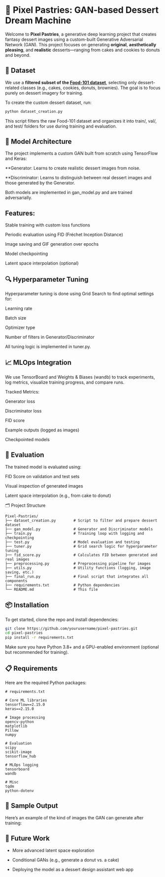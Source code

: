 # 🍰 Pixel Pastries: GAN-based Dessert Dream Machine

Welcome to **Pixel Pastries**, a generative deep learning project that creates fantasy dessert images using a custom-built Generative Adversarial Network (GAN). This project focuses on generating **original**, **aesthetically pleasing**, and **realistic** desserts—ranging from cakes and cookies to donuts and beyond.

## 📸 Dataset

We use a **filtered subset of the [Food-101 dataset](https://data.vision.ee.ethz.ch/cvl/datasets_extra/food-101/)**, selecting only dessert-related classes (e.g., cakes, cookies, donuts, brownies). The goal is to focus purely on dessert imagery for training.

To create the custom dessert dataset, run:

```bash
python dataset_creation.py
```

This script filters the raw Food-101 dataset and organizes it into train/, val/, and test/ folders for use during training and evaluation.

## 🧠 Model Architecture
The project implements a custom GAN built from scratch using TensorFlow and Keras:

**Generator: Learns to create realistic dessert images from noise.

**Discriminator: Learns to distinguish between real dessert images and those generated by the Generator.

Both models are implemented in gan_model.py and are trained adversarially.

## Features:
Stable training with custom loss functions

Periodic evaluation using FID (Fréchet Inception Distance)

Image saving and GIF generation over epochs

Model checkpointing

Latent space interpolation (optional)

## 🔍 Hyperparameter Tuning
Hyperparameter tuning is done using Grid Search to find optimal settings for:

Learning rate

Batch size

Optimizer type

Number of filters in Generator/Discriminator

All tuning logic is implemented in tuner.py.

## 📈 MLOps Integration
We use TensorBoard and Weights & Biases (wandb) to track experiments, log metrics, visualize training progress, and compare runs.

Tracked Metrics:

Generator loss

Discriminator loss

FID score

Example outputs (logged as images)

Checkpointed models

## 🧪 Evaluation
The trained model is evaluated using:

FID Score on validation and test sets

Visual inspection of generated images

Latent space interpolation (e.g., from cake to donut)

🗂️ Project Structure
```text
Pixel-Pastries/
├── dataset_creation.py        # Script to filter and prepare dessert dataset
├── gan_model.py               # Generator and Discriminator models
├── train.py                   # Training loop with logging and checkpointing
├── test.py                    # Model evaluation and testing
├── tuner.py                   # Grid search logic for hyperparameter tuning
├── fid_score.py               # Calculates FID between generated and real images
├── preprocessing.py           # Preprocessing pipeline for images
├── utils.py                   # Utility functions (logging, image saving, etc.)
├── final_run.py               # Final script that integrates all components
├── requirements.txt           # Python dependencies
└── README.md                  # This file
```

## 📦 Installation
To get started, clone the repo and install dependencies:
```bash
git clone https://github.com/yourusername/pixel-pastries.git
cd pixel-pastries
pip install -r requirements.txt
```
Make sure you have Python 3.8+ and a GPU-enabled environment (optional but recommended for training).

## 📋 Requirements
Here are the required Python packages:
``` text
# requirements.txt

# Core ML libraries
tensorflow==2.15.0
keras==2.15.0

# Image processing
opencv-python
matplotlib
Pillow
numpy

# Evaluation
scipy
scikit-image
tensorflow_hub

# MLOps logging
tensorboard
wandb

# Misc
tqdm
python-dotenv
```

## 🌟 Sample Output
Here’s an example of the kind of images the GAN can generate after training:

## 🚀 Future Work
- More advanced latent space exploration

- Conditional GANs (e.g., generate a donut vs. a cake)

- Deploying the model as a dessert design assistant web app

